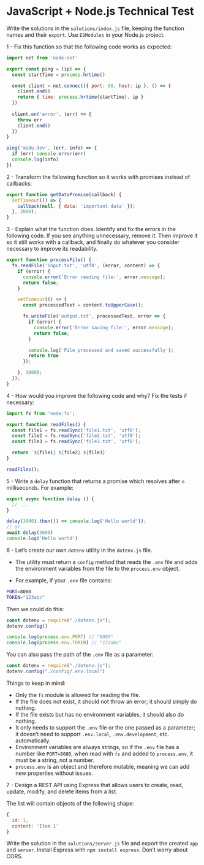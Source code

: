 # JavaScript + Node.js Technical Test

Write the solutions in the `solutions/index.js` file, keeping the function names and their `export`. Use `ESModules` in your Node.js project.

1 - Fix this function so that the following code works as expected:

```javascript
import net from 'node:net'

export const ping = (ip) => {
  const startTime = process.hrtime()

  const client = net.connect({ port: 80, host: ip }, () => {
    client.end()
    return { time: process.hrtime(startTime), ip }
  })
  
  client.on('error', (err) => {
    throw err
    client.end()
  })
}

ping('midu.dev', (err, info) => {
  if (err) console.error(err)
  console.log(info)
})
```

2 - Transform the following function so it works with promises instead of callbacks:

```javascript
export function getDataPromise(callback) {
  setTimeout(() => {
    callback(null, { data: 'important data' });
  }, 2000);
}
```

3 - Explain what the function does. Identify and fix the errors in the following code. If you see anything unnecessary, remove it. Then improve it so it still works with a callback, and finally do whatever you consider necessary to improve its readability.

```javascript
export function processFile() {
  fs.readFile('input.txt', 'utf8', (error, content) => {
    if (error) {
      console.error('Error reading file:', error.message);
      return false;
    }

    setTimeout(() => {
      const processedText = content.toUpperCase();

      fs.writeFile('output.txt', processedText, error => {
        if (error) {
          console.error('Error saving file:', error.message);
          return false;
        }

        console.log('File processed and saved successfully');
        return true
      });

    }, 1000);
  });
}
```

4 - How would you improve the following code and why? Fix the tests if necessary:

```javascript
import fs from 'node:fs';

export function readFiles() {
  const file1 = fs.readSync('file1.txt', 'utf8');
  const file2 = fs.readSync('file2.txt', 'utf8');
  const file3 = fs.readSync('file3.txt', 'utf8');

  return `${file1} ${file2} ${file3}`
}

readFiles();
```

5 - Write a `delay` function that returns a promise which resolves after `n` milliseconds. For example:

```javascript
export async function delay () {
  // ...
}

delay(3000).then(() => console.log('Hello world'));
// or..
await delay(3000)
console.log('Hello world')
```

6 - Let’s create our own `dotenv` utility in the `dotenv.js` file.

* The utility must return a `config` method that reads the `.env` file and adds the environment variables from the file to the `process.env` object.

* For example, if your `.env` file contains:

```sh
PORT=8080
TOKEN="123abc"
```

Then we could do this:

```javascript
const dotenv = require("./dotenv.js");
dotenv.config()

console.log(process.env.PORT) // "8080"
console.log(process.env.TOKEN) // "123abc"
```

You can also pass the path of the `.env` file as a parameter:

```javascript
const dotenv = require("./dotenv.js");
dotenv.config("./config/.env.local")
```

Things to keep in mind:

* Only the `fs` module is allowed for reading the file.
* If the file does not exist, it should not throw an error; it should simply do nothing.
* If the file exists but has no environment variables, it should also do nothing.
* It only needs to support the `.env` file or the one passed as a parameter; it doesn’t need to support `.env.local`, `.env.development`, etc. automatically.
* Environment variables are always strings, so if the `.env` file has a number like `PORT=8080`, when read with `fs` and added to `process.env`, it must be a string, not a number.
* `process.env` is an object and therefore mutable, meaning we can add new properties without issues.

7 - Design a REST API using Express that allows users to create, read, update, modify, and delete items from a list.

The list will contain objects of the following shape:

```javascript
{
  id: 1,
  content: 'Item 1'
}
```

Write the solution in the `solutions/server.js` file and export the created `app` and `server`.
Install Express with `npm install express`. Don’t worry about CORS.